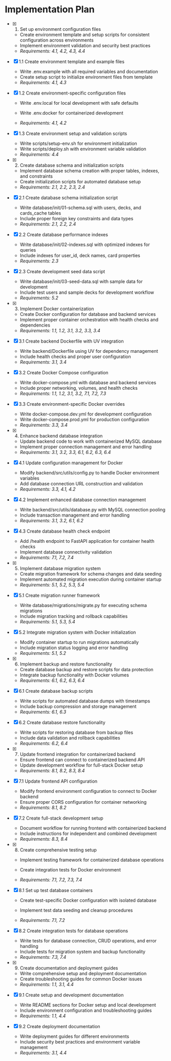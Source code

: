# Implementation Plan

- [x] 1. Set up environment configuration files





  - Create environment template and setup scripts for consistent configuration across environments
  - Implement environment validation and security best practices
  - _Requirements: 4.1, 4.2, 4.3, 4.4_

- [x] 1.1 Create environment template and example files


  - Write .env.example with all required variables and documentation
  - Create setup script to initialize environment files from template
  - _Requirements: 4.1, 4.3_



- [x] 1.2 Create environment-specific configuration files

  - Write .env.local for local development with safe defaults
  - Write .env.docker for containerized development

  - _Requirements: 4.1, 4.2_

- [x] 1.3 Create environment setup and validation scripts

  - Write scripts/setup-env.sh for environment initialization
  - Write scripts/deploy.sh with environment variable validation
  - _Requirements: 4.4_

- [x] 2. Create database schema and initialization scripts





  - Implement database schema creation with proper tables, indexes, and constraints
  - Create initialization scripts for automated database setup
  - _Requirements: 2.1, 2.2, 2.3, 2.4_

- [x] 2.1 Create database schema initialization script


  - Write database/init/01-schema.sql with users, decks, and cards_cache tables
  - Include proper foreign key constraints and data types
  - _Requirements: 2.1, 2.2, 2.4_

- [x] 2.2 Create database performance indexes


  - Write database/init/02-indexes.sql with optimized indexes for queries
  - Include indexes for user_id, deck names, card properties
  - _Requirements: 2.3_


- [x] 2.3 Create development seed data script

  - Write database/init/03-seed-data.sql with sample data for development
  - Include test users and sample decks for development workflow
  - _Requirements: 5.2_

- [x] 3. Implement Docker containerization





  - Create Docker configuration for database and backend services
  - Implement proper container orchestration with health checks and dependencies
  - _Requirements: 1.1, 1.2, 3.1, 3.2, 3.3, 3.4_

- [x] 3.1 Create backend Dockerfile with UV integration


  - Write backend/Dockerfile using UV for dependency management
  - Include health checks and proper user configuration
  - _Requirements: 3.1, 3.4_

- [x] 3.2 Create Docker Compose configuration


  - Write docker-compose.yml with database and backend services
  - Include proper networking, volumes, and health checks
  - _Requirements: 1.1, 1.2, 3.1, 3.2, 7.1, 7.2, 7.3_

- [x] 3.3 Create environment-specific Docker overrides


  - Write docker-compose.dev.yml for development configuration
  - Write docker-compose.prod.yml for production configuration
  - _Requirements: 3.3, 3.4_

- [x] 4. Enhance backend database integration




  - Update backend code to work with containerized MySQL database
  - Implement proper connection management and error handling
  - _Requirements: 3.1, 3.2, 3.3, 6.1, 6.2, 6.3, 6.4_

- [x] 4.1 Update configuration management for Docker


  - Modify backend/src/utils/config.py to handle Docker environment variables
  - Add database connection URL construction and validation
  - _Requirements: 3.3, 4.1, 4.2_

- [x] 4.2 Implement enhanced database connection management


  - Write backend/src/utils/database.py with MySQL connection pooling
  - Include transaction management and error handling
  - _Requirements: 3.1, 3.2, 6.1, 6.2_

- [x] 4.3 Create database health check endpoint


  - Add /health endpoint to FastAPI application for container health checks
  - Implement database connectivity validation
  - _Requirements: 7.1, 7.2, 7.4_

- [x] 5. Implement database migration system




  - Create migration framework for schema changes and data seeding
  - Implement automated migration execution during container startup
  - _Requirements: 5.1, 5.2, 5.3, 5.4_

- [x] 5.1 Create migration runner framework


  - Write database/migrations/migrate.py for executing schema migrations
  - Include migration tracking and rollback capabilities
  - _Requirements: 5.1, 5.3, 5.4_



- [x] 5.2 Integrate migration system with Docker initialization




  - Modify container startup to run migrations automatically
  - Include migration status logging and error handling
  - _Requirements: 5.1, 5.2_

- [x] 6. Implement backup and restore functionality





  - Create database backup and restore scripts for data protection
  - Integrate backup functionality with Docker volumes
  - _Requirements: 6.1, 6.2, 6.3, 6.4_

- [x] 6.1 Create database backup scripts


  - Write scripts for automated database dumps with timestamps
  - Include backup compression and storage management
  - _Requirements: 6.1, 6.3_

- [x] 6.2 Create database restore functionality


  - Write scripts for restoring database from backup files
  - Include data validation and rollback capabilities
  - _Requirements: 6.2, 6.4_

- [x] 7. Update frontend integration for containerized backend




  - Ensure frontend can connect to containerized backend API
  - Update development workflow for full-stack Docker setup
  - _Requirements: 8.1, 8.2, 8.3, 8.4_

- [x] 7.1 Update frontend API configuration


  - Modify frontend environment configuration to connect to Docker backend
  - Ensure proper CORS configuration for container networking
  - _Requirements: 8.1, 8.2_



- [x] 7.2 Create full-stack development setup




  - Document workflow for running frontend with containerized backend
  - Include instructions for independent and combined development
  - _Requirements: 8.3, 8.4_



- [x] 8. Create comprehensive testing setup




  - Implement testing framework for containerized database operations


  - Create integration tests for Docker environment

  - _Requirements: 7.1, 7.2, 7.3, 7.4_


- [x] 8.1 Set up test database containers

  - Create test-specific Docker configuration with isolated database


  - Implement test data seeding and cleanup procedures
  - _Requirements: 7.1, 7.2_



- [x] 8.2 Create integration tests for database operations

  - Write tests for database connection, CRUD operations, and error handling
  - Include tests for migration system and backup functionality
  - _Requirements: 7.3, 7.4_

- [x] 9. Create documentation and deployment guides





  - Write comprehensive setup and deployment documentation
  - Create troubleshooting guides for common Docker issues
  - _Requirements: 1.1, 3.1, 4.4_

- [x] 9.1 Create setup and development documentation


  - Write README sections for Docker setup and local development
  - Include environment configuration and troubleshooting guides
  - _Requirements: 1.1, 4.4_

- [x] 9.2 Create deployment documentation


  - Write deployment guides for different environments
  - Include security best practices and environment variable management
  - _Requirements: 3.1, 4.4_